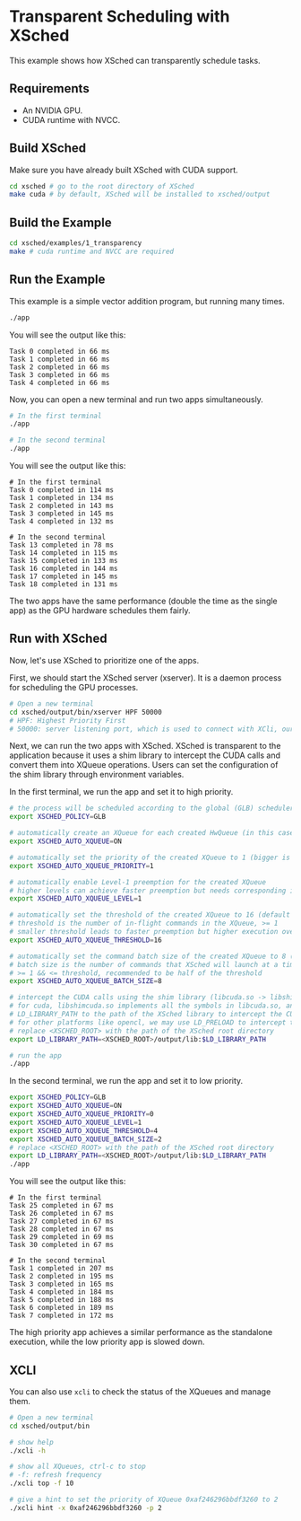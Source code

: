 # Transparent Scheduling with XSched

This example shows how XSched can transparently schedule tasks.

## Requirements

- An NVIDIA GPU.
- CUDA runtime with NVCC.

## Build XSched

Make sure you have already built XSched with CUDA support.

```bash
cd xsched # go to the root directory of XSched
make cuda # by default, XSched will be installed to xsched/output
```

## Build the Example

```bash
cd xsched/examples/1_transparency
make # cuda runtime and NVCC are required
```

## Run the Example

This example is a simple vector addition program, but running many times.

```bash
./app
```

You will see the output like this:

```
Task 0 completed in 66 ms
Task 1 completed in 66 ms
Task 2 completed in 66 ms
Task 3 completed in 66 ms
Task 4 completed in 66 ms
```

Now, you can open a new terminal and run two apps simultaneously.

```bash
# In the first terminal
./app

# In the second terminal
./app
```

You will see the output like this:

```
# In the first terminal
Task 0 completed in 114 ms
Task 1 completed in 134 ms
Task 2 completed in 143 ms
Task 3 completed in 145 ms
Task 4 completed in 132 ms
```

```
# In the second terminal
Task 13 completed in 78 ms
Task 14 completed in 115 ms
Task 15 completed in 133 ms
Task 16 completed in 144 ms
Task 17 completed in 145 ms
Task 18 completed in 131 ms
```

The two apps have the same performance (double the time as the single app) as the GPU hardware schedules them fairly.

## Run with XSched

Now, let's use XSched to prioritize one of the apps.

First, we should start the XSched server (xserver). It is a daemon process for scheduling the GPU processes.
```bash
# Open a new terminal
cd xsched/output/bin/xserver HPF 50000
# HPF: Highest Priority First
# 50000: server listening port, which is used to connect with XCli, our command line tool for XSched
```

Next, we can run the two apps with XSched. XSched is transparent to the application because it uses a shim library to intercept the CUDA calls and convert them into XQueue operations. Users can set the configuration of the shim library through environment variables.

In the first terminal, we run the app and set it to high priority.

```bash
# the process will be scheduled according to the global (GLB) scheduler, i.e., the xserver
export XSCHED_POLICY=GLB

# automatically create an XQueue for each created HwQueue (in this case, CUDA stream)
export XSCHED_AUTO_XQUEUE=ON

# automatically set the priority of the created XQueue to 1 (bigger is higher priority)
export XSCHED_AUTO_XQUEUE_PRIORITY=1

# automatically enable Level-1 preemption for the created XQueue
# higher levels can achieve faster preemption but needs corresponding implementation
export XSCHED_AUTO_XQUEUE_LEVEL=1

# automatically set the threshold of the created XQueue to 16 (default is 16)
# threshold is the number of in-flight commands in the XQueue, >= 1
# smaller threshold leads to faster preemption but higher execution overhead
export XSCHED_AUTO_XQUEUE_THRESHOLD=16

# automatically set the command batch size of the created XQueue to 8 (default is 8)
# batch size is the number of commands that XSched will launch at a time,
# >= 1 && <= threshold, recommended to be half of the threshold
export XSCHED_AUTO_XQUEUE_BATCH_SIZE=8

# intercept the CUDA calls using the shim library (libcuda.so -> libshimcuda.so)
# for cuda, libshimcuda.so implements all the symbols in libcuda.so, and we set
# LD_LIBRARY_PATH to the path of the XSched library to intercept the CUDA calls
# for other platforms like opencl, we may use LD_PRELOAD to intercept the calls
# replace <XSCHED_ROOT> with the path of the XSched root directory
export LD_LIBRARY_PATH=<XSCHED_ROOT>/output/lib:$LD_LIBRARY_PATH

# run the app
./app
```

In the second terminal, we run the app and set it to low priority.

```bash
export XSCHED_POLICY=GLB
export XSCHED_AUTO_XQUEUE=ON
export XSCHED_AUTO_XQUEUE_PRIORITY=0
export XSCHED_AUTO_XQUEUE_LEVEL=1
export XSCHED_AUTO_XQUEUE_THRESHOLD=4
export XSCHED_AUTO_XQUEUE_BATCH_SIZE=2
# replace <XSCHED_ROOT> with the path of the XSched root directory
export LD_LIBRARY_PATH=<XSCHED_ROOT>/output/lib:$LD_LIBRARY_PATH
./app
```

You will see the output like this:

```
# In the first terminal
Task 25 completed in 67 ms
Task 26 completed in 67 ms
Task 27 completed in 67 ms
Task 28 completed in 67 ms
Task 29 completed in 69 ms
Task 30 completed in 67 ms
```

```
# In the second terminal
Task 1 completed in 207 ms
Task 2 completed in 195 ms
Task 3 completed in 165 ms
Task 4 completed in 184 ms
Task 5 completed in 188 ms
Task 6 completed in 189 ms
Task 7 completed in 172 ms
```

The high priority app achieves a similar performance as the standalone execution, while the low priority app is slowed down.

## XCLI

You can also use `xcli` to check the status of the XQueues and manage them.

```bash
# Open a new terminal
cd xsched/output/bin

# show help
./xcli -h

# show all XQueues, ctrl-c to stop
# -f: refresh frequency
./xcli top -f 10

# give a hint to set the priority of XQueue 0xaf246296bbdf3260 to 2
./xcli hint -x 0xaf246296bbdf3260 -p 2
```
